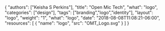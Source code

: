 {
	"authors": ["Keisha S Perkins"],
	"title": "Open Mic Tech",
	"what": "logo",
	"categories": ["design"],
	"tags": ["branding","logo","identity"],
	"layout": "logo",
	"weight": "1",
	"what": "logo",
	"date": "2018-08-08T11:08:21-06:00",
	"resources": [
	      {
	         "name": "logo",
	         "src": "OMT_Logo.svg"
	      }
	    ]
}
